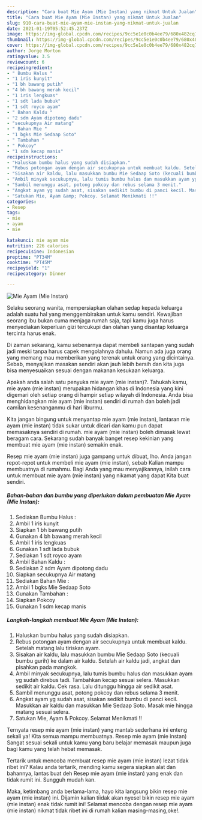 ```yaml
---
description: "Cara buat Mie Ayam (Mie Instan) yang nikmat Untuk Jualan"
title: "Cara buat Mie Ayam (Mie Instan) yang nikmat Untuk Jualan"
slug: 910-cara-buat-mie-ayam-mie-instan-yang-nikmat-untuk-jualan
date: 2021-01-19T05:52:45.237Z
image: https://img-global.cpcdn.com/recipes/9cc5e1e0c0b4ee79/680x482cq70/mie-ayam-mie-instan-foto-resep-utama.jpg
thumbnail: https://img-global.cpcdn.com/recipes/9cc5e1e0c0b4ee79/680x482cq70/mie-ayam-mie-instan-foto-resep-utama.jpg
cover: https://img-global.cpcdn.com/recipes/9cc5e1e0c0b4ee79/680x482cq70/mie-ayam-mie-instan-foto-resep-utama.jpg
author: Jorge Morton
ratingvalue: 3.5
reviewcount: 6
recipeingredient:
- " Bumbu Halus "
- "1 iris kunyit"
- "1 bh bawang putih"
- "4 bh bawang merah kecil"
- "1 iris lengkuas"
- "1 sdt lada bubuk"
- "1 sdt royco ayam"
- " Bahan Kaldu "
- "2 sdm Ayam dipotong dadu"
- "secukupnya Air matang"
- " Bahan Mie "
- "1 bgks Mie Sedaap Soto"
- " Tambahan "
- " Pokcoy"
- "1 sdm kecap manis"
recipeinstructions:
- "Haluskan bumbu halus yang sudah disiapkan."
- "Rebus potongan ayam dengan air secukupnya untuk membuat kaldu. Setelah matang lalu tiriskan ayam."
- "Sisakan air kaldu, lalu masukkan bumbu Mie Sedaap Soto (kecuali bumbu gurih) ke dalam air kaldu. Setelah air kaldu jadi, angkat dan pisahkan pada mangkok."
- "Ambil minyak secukupnya, lalu tumis bumbu halus dan masukkan ayam yg sudah direbus tadi. Tambahkan kecap sesuai selera. Masukkan sedikit air kaldu. Cek rasa. Lalu ditunggu hingga air sedikit asat."
- "Sambil menunggu asat, potong pokcoy dan rebus selama 3 menit."
- "Angkat ayam yg sudah asat, sisakan sedikit bumbu di panci kecil. Masukkan air kaldu dan masukkan Mie Sedaap Soto. Masak mie hingga matang sesuai selera."
- "Satukan Mie, Ayam &amp; Pokcoy. Selamat Menikmati !!"
categories:
- Resep
tags:
- mie
- ayam
- mie

katakunci: mie ayam mie 
nutrition: 226 calories
recipecuisine: Indonesian
preptime: "PT34M"
cooktime: "PT45M"
recipeyield: "1"
recipecategory: Dinner

---
```



![Mie Ayam (Mie Instan)](https://img-global.cpcdn.com/recipes/9cc5e1e0c0b4ee79/680x482cq70/mie-ayam-mie-instan-foto-resep-utama.jpg)

Selaku seorang wanita, mempersiapkan olahan sedap kepada keluarga adalah suatu hal yang menggembirakan untuk kamu sendiri. Kewajiban seorang ibu bukan cuma menjaga rumah saja, tapi kamu juga harus menyediakan keperluan gizi tercukupi dan olahan yang disantap keluarga tercinta harus enak.

Di zaman  sekarang, kamu sebenarnya dapat membeli santapan yang sudah jadi meski tanpa harus capek mengolahnya dahulu. Namun ada juga orang yang memang mau memberikan yang terenak untuk orang yang dicintainya. Sebab, menyajikan masakan sendiri akan jauh lebih bersih dan kita juga bisa menyesuaikan sesuai dengan makanan kesukaan keluarga. 



Apakah anda salah satu penyuka mie ayam (mie instan)?. Tahukah kamu, mie ayam (mie instan) merupakan hidangan khas di Indonesia yang kini digemari oleh setiap orang di hampir setiap wilayah di Indonesia. Anda bisa menghidangkan mie ayam (mie instan) sendiri di rumah dan boleh jadi camilan kesenanganmu di hari liburmu.

Kita jangan bingung untuk menyantap mie ayam (mie instan), lantaran mie ayam (mie instan) tidak sukar untuk dicari dan kamu pun dapat memasaknya sendiri di rumah. mie ayam (mie instan) boleh dimasak lewat beragam cara. Sekarang sudah banyak banget resep kekinian yang membuat mie ayam (mie instan) semakin enak.

Resep mie ayam (mie instan) juga gampang untuk dibuat, lho. Anda jangan repot-repot untuk membeli mie ayam (mie instan), sebab Kalian mampu membuatnya di rumahmu. Bagi Anda yang mau menyajikannya, inilah cara untuk membuat mie ayam (mie instan) yang nikamat yang dapat Kita buat sendiri.

<!--inarticleads1-->

##### Bahan-bahan dan bumbu yang diperlukan dalam pembuatan Mie Ayam (Mie Instan):

1. Sediakan  Bumbu Halus :
1. Ambil 1 iris kunyit
1. Siapkan 1 bh bawang putih
1. Gunakan 4 bh bawang merah kecil
1. Ambil 1 iris lengkuas
1. Gunakan 1 sdt lada bubuk
1. Sediakan 1 sdt royco ayam
1. Ambil  Bahan Kaldu :
1. Sediakan 2 sdm Ayam dipotong dadu
1. Siapkan secukupnya Air matang
1. Sediakan  Bahan Mie :
1. Ambil 1 bgks Mie Sedaap Soto
1. Gunakan  Tambahan :
1. Siapkan  Pokcoy
1. Gunakan 1 sdm kecap manis




<!--inarticleads2-->

##### Langkah-langkah membuat Mie Ayam (Mie Instan):

1. Haluskan bumbu halus yang sudah disiapkan.
1. Rebus potongan ayam dengan air secukupnya untuk membuat kaldu. Setelah matang lalu tiriskan ayam.
1. Sisakan air kaldu, lalu masukkan bumbu Mie Sedaap Soto (kecuali bumbu gurih) ke dalam air kaldu. Setelah air kaldu jadi, angkat dan pisahkan pada mangkok.
1. Ambil minyak secukupnya, lalu tumis bumbu halus dan masukkan ayam yg sudah direbus tadi. Tambahkan kecap sesuai selera. Masukkan sedikit air kaldu. Cek rasa. Lalu ditunggu hingga air sedikit asat.
1. Sambil menunggu asat, potong pokcoy dan rebus selama 3 menit.
1. Angkat ayam yg sudah asat, sisakan sedikit bumbu di panci kecil. Masukkan air kaldu dan masukkan Mie Sedaap Soto. Masak mie hingga matang sesuai selera.
1. Satukan Mie, Ayam &amp; Pokcoy. Selamat Menikmati !!




Ternyata resep mie ayam (mie instan) yang mantab sederhana ini enteng sekali ya! Kita semua mampu membuatnya. Resep mie ayam (mie instan) Sangat sesuai sekali untuk kamu yang baru belajar memasak maupun juga bagi kamu yang telah hebat memasak.

Tertarik untuk mencoba membuat resep mie ayam (mie instan) lezat tidak ribet ini? Kalau anda tertarik, mending kamu segera siapkan alat dan bahannya, lantas buat deh Resep mie ayam (mie instan) yang enak dan tidak rumit ini. Sungguh mudah kan. 

Maka, ketimbang anda berlama-lama, hayo kita langsung bikin resep mie ayam (mie instan) ini. Dijamin kalian tiidak akan nyesel bikin resep mie ayam (mie instan) enak tidak rumit ini! Selamat mencoba dengan resep mie ayam (mie instan) nikmat tidak ribet ini di rumah kalian masing-masing,oke!.

